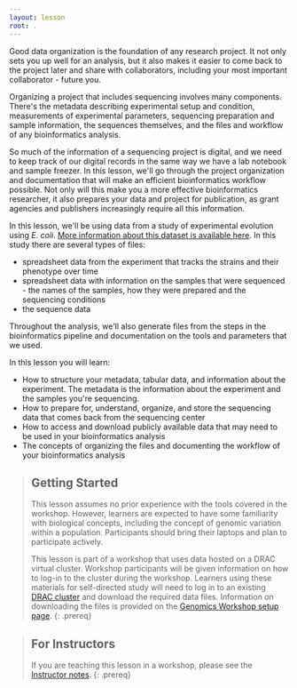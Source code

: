 ```yaml
---
layout: lesson
root: .
---
```


Good data organization is the foundation of any research project. It not only
sets you up well for an analysis, but it also makes it easier to come back to
the project later and share with collaborators, including your most important
collaborator - future you.

Organizing a project that includes sequencing involves many components. There's
the metadata describing experimental setup and condition, measurements of
experimental parameters, sequencing preparation and sample information, the
sequences themselves, and the files and workflow of any bioinformatics analysis.

So much of the information of a sequencing project is digital, and we need to
keep track of our digital records in the same way we have a lab notebook and
sample freezer.  In this lesson, we'll go through the project organization and
documentation that will make an efficient bioinformatics workflow possible. Not
only will this make you a more effective bioinformatics researcher, it also
prepares your data and project for publication, as grant agencies and publishers
increasingly require all this information.

In this lesson, we'll be using data from a study of experimental evolution using
*E. coli*. [More information about this dataset is available
here](http://www.datacarpentry.org/organization-genomics/data/). In this study
there are several types of files:

- spreadsheet data from the experiment that tracks the strains and their
  phenotype over time
- spreadsheet data with information on the samples that were sequenced - the
  names of the samples, how they were prepared and the sequencing conditions
- the sequence data

Throughout the analysis, we'll also generate files from the steps in the
bioinformatics pipeline and documentation on the tools and parameters that we
used.

In this lesson you will learn:

- How to structure your metadata, tabular data, and information about the
  experiment. The metadata is the information about the experiment and the
  samples you're sequencing.
- How to prepare for, understand, organize, and store the sequencing data that
  comes back from the sequencing center
- How to access and download publicly available data that may need to be used in
  your bioinformatics analysis
- The concepts of organizing the files and documenting the workflow of your
  bioinformatics analysis

> ## Getting Started
>
> This lesson assumes no prior experience with the tools covered in the
> workshop.  However, learners are expected to have some familiarity with
> biological concepts, including the concept of genomic variation within a
> population. Participants should bring their laptops and plan to participate
> actively. 
>
> This lesson is part of a workshop that uses data hosted on a DRAC virtual
> cluster. Workshop participants will be given information on how to
> log-in to the cluster during the workshop. Learners using these materials for
> self-directed study will need to log in to an existing [DRAC cluster]() and
> download the required data files. Information on downloading the files is
> provided on the [Genomics Workshop setup
> page](http://www.datacarpentry.org/genomics-workshop/setup.html).
{: .prereq}

> ## For Instructors
> If you are teaching this lesson in a workshop, please see the
> [Instructor notes](guide/).
{: .prereq}
